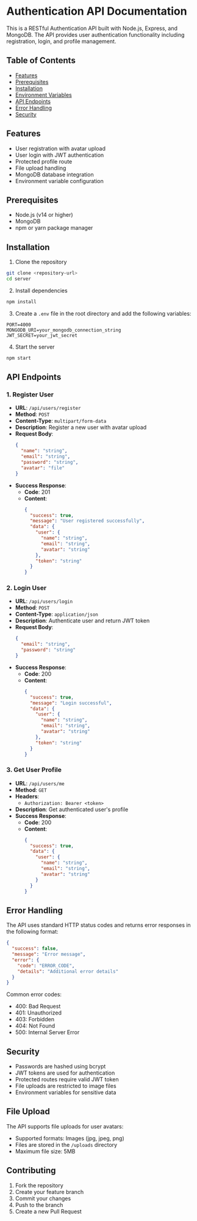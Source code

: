 # Authentication API Documentation

This is a RESTful Authentication API built with Node.js, Express, and MongoDB. The API provides user authentication functionality including registration, login, and profile management.

## Table of Contents

- [Features](#features)
- [Prerequisites](#prerequisites)
- [Installation](#installation)
- [Environment Variables](#environment-variables)
- [API Endpoints](#api-endpoints)
- [Error Handling](#error-handling)
- [Security](#security)

## Features

- User registration with avatar upload
- User login with JWT authentication
- Protected profile route
- File upload handling
- MongoDB database integration
- Environment variable configuration

## Prerequisites

- Node.js (v14 or higher)
- MongoDB
- npm or yarn package manager

## Installation

1. Clone the repository

```bash
git clone <repository-url>
cd server
```

2. Install dependencies

```bash
npm install
```

3. Create a `.env` file in the root directory and add the following variables:

```env
PORT=4000
MONGODB_URI=your_mongodb_connection_string
JWT_SECRET=your_jwt_secret
```

4. Start the server

```bash
npm start
```

## API Endpoints

### 1. Register User

- **URL**: `/api/users/register`
- **Method**: `POST`
- **Content-Type**: `multipart/form-data`
- **Description**: Register a new user with avatar upload
- **Request Body**:
  ```json
  {
    "name": "string",
    "email": "string",
    "password": "string",
    "avatar": "file"
  }
  ```
- **Success Response**:
  - **Code**: 201
  - **Content**:
    ```json
    {
      "success": true,
      "message": "User registered successfully",
      "data": {
        "user": {
          "name": "string",
          "email": "string",
          "avatar": "string"
        },
        "token": "string"
      }
    }
    ```

### 2. Login User

- **URL**: `/api/users/login`
- **Method**: `POST`
- **Content-Type**: `application/json`
- **Description**: Authenticate user and return JWT token
- **Request Body**:
  ```json
  {
    "email": "string",
    "password": "string"
  }
  ```
- **Success Response**:
  - **Code**: 200
  - **Content**:
    ```json
    {
      "success": true,
      "message": "Login successful",
      "data": {
        "user": {
          "name": "string",
          "email": "string",
          "avatar": "string"
        },
        "token": "string"
      }
    }
    ```

### 3. Get User Profile

- **URL**: `/api/users/me`
- **Method**: `GET`
- **Headers**:
  - `Authorization: Bearer <token>`
- **Description**: Get authenticated user's profile
- **Success Response**:
  - **Code**: 200
  - **Content**:
    ```json
    {
      "success": true,
      "data": {
        "user": {
          "name": "string",
          "email": "string",
          "avatar": "string"
        }
      }
    }
    ```

## Error Handling

The API uses standard HTTP status codes and returns error responses in the following format:

```json
{
  "success": false,
  "message": "Error message",
  "error": {
    "code": "ERROR_CODE",
    "details": "Additional error details"
  }
}
```

Common error codes:

- 400: Bad Request
- 401: Unauthorized
- 403: Forbidden
- 404: Not Found
- 500: Internal Server Error

## Security

- Passwords are hashed using bcrypt
- JWT tokens are used for authentication
- Protected routes require valid JWT token
- File uploads are restricted to image files
- Environment variables for sensitive data

## File Upload

The API supports file uploads for user avatars:

- Supported formats: Images (jpg, jpeg, png)
- Files are stored in the `/uploads` directory
- Maximum file size: 5MB

## Contributing

1. Fork the repository
2. Create your feature branch
3. Commit your changes
4. Push to the branch
5. Create a new Pull Request
